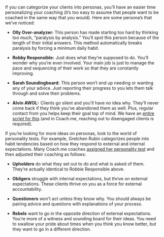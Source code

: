 If you can categorize your clients into personas, you’ll have an easier time personalizing your coaching (it’s too easy to assume that people want to be coached in the same way that you would). Here are some persona’s that we’ve noticed:

* **Olly Over-analyzer:** This person has made starting too hard by thinking too much, “paralysis by analysis.” You’ll spot this person because of the length of their initial answers. This method automatically breaks paralysis by forcing a minimum daily habit.

* **Robby Responsible:**  Just does what they’re supposed to do. You’ll wonder why you’re even involved. Your main job is just to manage the pace and sequencing of their work so that they are constantly improving.

* **Sarah Soundingboard:**  This person won’t end up needing or wanting any of your advice. Just reporting their progress to you lets them talk through and solve their problems.

* **Alvin AWOL:**  Clients go silent and you’ll have no idea why. They’ll never come back if they think you’ve abandoned them as well. Plus, regular contact from you helps keep their goal top of mind. We have an [entire script for this](https://github.com/coachdotme/digitalcoaching/wiki/Coaching-Disengaged-Clients) (and in Coach.me, reaching out to disengaged clients is required).

If you’re looking for more ideas on personas, look to the world of personality tests. For example, Gretchen Rubin categorizes people into habit tendencies based on how they respond to external and internal expectations. Many Coach.me coaches [assigned her personality test](https://gretchenrubin.com/happiness_project/2015/01/ta-da-the-launch-of-my-quiz-on-the-four-tendencies-learn-about-yourself/) and then adjusted their coaching as follows:

* **Upholders** do what they set out to do and what is asked of them. They’re actually identical to Robbie Responsible above.

* **Obligers** struggle with internal expectations, but thrive on external expectations. These clients thrive on you as a force for external accountability.

* **Questioners** won’t act unless they know why. You should always be pairing advice and questions with explanations of your process.

* **Rebels** want to go in the opposite direction of external expectations. You’re more of a witness and sounding board for their ideas. You need to swallow your pride about times when you think you know better, but they want to go in a different direction.